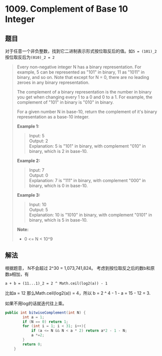 # 1009. Complement of Base 10 Integer

## 题目

对于任意一个非负整数，找到它二进制表示形式按位取反后的值。如`5 = (101)_2` 按位取反后为`(010)_2 = 2`

>Every non-negative integer N has a binary representation.  For example, 5 can be represented as "101" in binary, 11 as "1011" in binary, and so on.  Note that except for N = 0, there are no leading zeroes in any binary representation.
>
>The complement of a binary representation is the number in binary you get when changing every 1 to a 0 and 0 to a 1.  For example, the complement of "101" in binary is "010" in binary.
>
>For a given number N in base-10, return the complement of it's binary representation as a base-10 integer.
>
>
>
>**Example 1:**
>
>>Input: 5  
>>Output: 2  
>>Explanation: 5 is "101" in binary, with complement "010" in binary, which is 2 in base-10.
>
>**Example 2:**
>
>>Input: 7  
>>Output: 0  
>>Explanation: 7 is "111" in binary, with complement "000" in binary, which is 0 in base-10.
>
>**Example 3:**
>
>>Input: 10  
>>Output: 5  
>>Explanation: 10 is "1010" in binary, with complement "0101" in binary, which is 5 in base-10.
>
>**Note:**
>
> - 0 <= N < 10^9

## 解法

根据题意， N不会超过 2^30 = 1,073,741,824。
考虑到按位取反之后的数b和原数a相加，有

`a + b = (11...1)_2 = 2 ^ Math.ceil(log2(a)) - 1`

比如a = 12 那么Math.ceil(log2(a)) = 4，所以 b = 2 ^ 4 - 1 - a = 15 - 12 = 3.

如果不用log的话就迭代往上乘。

```java
public int bitwiseComplement(int N) {
        int a = 1;
        if (N == 0) return 1;
        for (int i = 1; i < 31; i++){
            if (a <= N && N < a * 2) return a*2 - 1 - N;
            a *=2;
        }
        return 0;
    }
```
